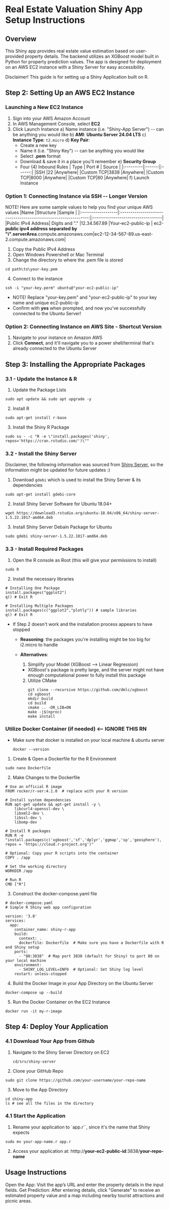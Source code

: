 # Real Estate Valuation Shiny App Setup Instructions
## Overview
This Shiny app provides real estate value estimation based on user-provided property details. 
The backend utilizes an XGBoost model built in Python for property prediction values. 
The app is designed for deployment on an AWS EC2 instance with a Shiny Server for easy accessibility.

Disclaimer! This guide is for setting up a Shiny Application built on R.

## Step 2: Setting Up an AWS EC2 Instance
### Launching a New EC2 Instance
1) Sign into your AWS Amazon Account
2) In AWS Management Console, select **EC2**
3) Click Launch Instance
  a) Name instance (i.e. "Shiny-App Server") -- can be anything you would like
  b) **AMI**: **Ubuntu Server 24.04 LTS** 
  c) **Instance Type**: `t2.micro`
  d) **Key Pair**:
    * Create a new key
    * Name it (i.e. "Shiny Key") -- can be anything you would like
    * Select **.pem** format
    * Download & save it in a place you'll remember
  e) **Security Group**
    * Four (4) Inbound Rules
      |  Type    | Port # | Source |
      |:---------|:------:|:------:|
      |SSH       |22      |Anywhere|
      |Custom TCP|3838    |Anywhere|
      |Custom TCP|8000    |Anywhere|
      |Custom TCP|80      |Anywhere|
   f) Launch Instance

### Option 1: Connecting Instance via SSH -- Longer Version
NOTE! Here are some sample values to help you find your unique AWS values
|Name               |Structure                                                       |Sample                             |
|:------------------|:--------------------------------------------------------------:|:----------------------------------|
|Public IPv4 Address| Digits and "." |12.34.567.89
|Your-ec2-public-ip | ec2-**public ipv4 address separated by "i"**.**serverArea**.compute.amazonaws.com|ec2-12-34-567-89.us-east-2.compute.amazonaws.com|
1) Copy the Public IPv4 Address
2) Open Windows Powershell or Mac Terminal
3) Change the directory to where the .pem file is stored
```
cd path\to\your-key.pem
```
4) Connect to the instance
```
ssh -i "your-key.perm" ubuntu@"your-ec2-public-ip"
```
* NOTE! Replace "your-key.pem" and "your-ec2-public-ip" to your key name and unique ec2-public-ip
* Confirm with **yes** when prompted, and now you've successfully connected to the Ubuntu Server!
  
### Option 2: Connecting Instance on AWS Site - Shortcut Version
1) Navigate to your instance on Amazon AWS
2) Click **Connect**, and it'll navigate you to a power shell/terminal that's already connected to the Ubuntu Server

## Step 3: Installing the Appropriate Packages
### 3.1 - Update the Instance & R
1) Update the Package Lists
  ```
sudo apt update && sudo apt upgrade -y
```
2) Install R
```
sudo apt-get install r-base
```
3) Install the Shiny R Package
```
sudo su - -c "R -e \"install.packages('shiny', repos='https://cran.rstudio.com/')\""
```
### 3.2 - Install the Shiny Server
Disclaimer, the following information was sourced from [Shiny Server](https://posit.co/download/shiny-server/), so the information might be updated for future updates :)

1) Download `gdebi` which is used to install the Shiny Server & its dependencies
```
sudo apt-get install gdebi-core
```
2)  Install Shiny Server Software for Ubuntu 18.04+
```
wget https://download3.rstudio.org/ubuntu-18.04/x86_64/shiny-server-1.5.22.1017-amd64.deb
```
3)  Install Shiny Server Debain Package for Ubuntu
```
sudo gdebi shiny-server-1.5.22.1017-amd64.deb
```

### 3.3 - Install Required Packages
1) Open the R console as Root (this will give your permissions to install)
```
sudo R
```
2) Install the necessary libraries
```
# Installing One Package
install.packages("ggplot2")
q() # Exit R
```
```
# Installing Multiple Packages
install.packages(c("ggplot2","plotly")) # sample libraries
q() # Exit R
```
  * If Step 2 doesn't work and the installation process appears to have stopped
    * **Reasoning**: the packages you're installing might be too big for i2.micro to handle
    * **Alternatives**:
      1) Simplify your Model (XGBoost --> Linear Regression)
         
      * XGBoost's package is pretty large, and the server might not have enough computational
        power to fully install this package
        
      2) Utilize CMake
         ```
         git clone --recursive https://github.com/dmlc/xgboost
         cd xgboost
         mkdir build
         cd build
         cmake .. -DR_LIB=ON
         make -j$(nproc)
         make install
         ```
### Utilize Docker Container (if needed) <-- IGNORE THIS RN
* Make sure that docker is installed on your local machine & ubuntu server
  ```
  docker --version
  ```
  
1) Create & Open a Dockerfile for the R Environment
```
sudo nano Dockerfile
```
2) Make Changes to the Dockerfile
```
# Use an official R image
FROM rocker/r-ver:4.1.0  # replace with your R version

# Install system dependencies
RUN apt-get update && apt-get install -y \
    libcurl4-openssl-dev \
    libxml2-dev \
    libssl-dev \
    libomp-dev

# Install R packages
RUN R -e "install.packages(c('xgboost','sf','dplyr','ggmap','sp','geosphere'), repos = 'https://cloud.r-project.org')"

# Optional: Copy your R scripts into the container
COPY . /app

# Set the working directory
WORKDIR /app

# Run R
CMD ["R"]
```
3) Construct the docker-compose.yaml file
```
# docker-compose.yaml
# Simple R Shiny web app configuration

version: '3.8'
services:
  app:
    container_name: shiny-r-app
    build:
      context: .
      dockerfile: Dockerfile  # Make sure you have a Dockerfile with R and Shiny setup
    ports:
      - "80:3838"  # Map port 3838 (default for Shiny) to port 80 on your local machine
    environment:
      - SHINY_LOG_LEVEL=INFO  # Optional: Set Shiny log level
    restart: unless-stopped

```
4) Build the Docker Image in your App Directory on the Ubuntu Server
```
docker-compose up --build
```
5) Run the Docker Container on the EC2 Instance
```
docker run -it my-r-image
```
## Step 4: Deploy Your Application
### 4.1 Download Your App from Github
1. Navigate to the Shiny Server Directory on EC2
   ```
   cd/srv/shiny-server
   ```
2. Clone your GitHub Repo
```
sudo git clone https://github.com/your-username/your-repo-name
```
3. Move to the App Directory
```
cd shiny-app
ls # see all the files in the directory
```
### 4.1 Start the Application
1) Rename your application to `app.r``, since it's the name that Shiny expects
```
sudo mv your-app-name.r app.r
```
2) Access your application at: htttp://**your-ec2-public-id**:3838/**your-repo-name**

## Usage Instructions
Open the App: Visit the app’s URL and enter the property details in the input fields.
Get Prediction: After entering details, click "Generate" to receive an estimated property value and a map including nearby tourist attractions and picnic areas.
